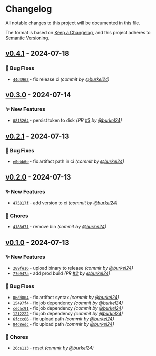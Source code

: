 # Changelog
All notable changes to this project will be documented in this file.

The format is based on [Keep a Changelog](https://keepachangelog.com/en/1.0.0/),
and this project adheres to [Semantic Versioning](https://semver.org/spec/v2.0.0.html).

## [v0.4.1] - 2024-07-18
### :bug: Bug Fixes
- [`44d3963`](https://github.com/mole-squad/soq-tui/commit/44d396322b32d68fc944f73c589bc9b1fb8ab1a5) - fix release ci *(commit by [@burkel24](https://github.com/burkel24))*


## [v0.3.0] - 2024-07-14
### :sparkles: New Features
- [`0815264`](https://github.com/mole-squad/soq-tui/commit/08152640dba6de115a4e84f15f531f062b0d0a70) - persist token to disk *(PR [#3](https://github.com/mole-squad/soq-tui/pull/3) by [@burkel24](https://github.com/burkel24))*


## [v0.2.1] - 2024-07-13
### :bug: Bug Fixes
- [`e0ebb6e`](https://github.com/mole-squad/soq-tui/commit/e0ebb6e4ea0c2d247cf7235ef7ed959401c98ede) - fix artifact path in ci *(commit by [@burkel24](https://github.com/burkel24))*


## [v0.2.0] - 2024-07-13
### :sparkles: New Features
- [`475817f`](https://github.com/mole-squad/soq-tui/commit/475817f5f45cf99c3783563f43a9c166ab68a7b7) - add version to ci *(commit by [@burkel24](https://github.com/burkel24))*

### :wrench: Chores
- [`4188d71`](https://github.com/mole-squad/soq-tui/commit/4188d711132fddbfd894c62c2195cd06ac5c3ca7) - remove bin *(commit by [@burkel24](https://github.com/burkel24))*


## [v0.1.0] - 2024-07-13
### :sparkles: New Features
- [`289fe16`](https://github.com/mole-squad/soq-tui/commit/289fe16297887d7ca237db702b7ed4f925f72020) - upload binary to release *(commit by [@burkel24](https://github.com/burkel24))*
- [`77e947a`](https://github.com/mole-squad/soq-tui/commit/77e947a356d7f28ac53638f6bf331739074791d2) - add prod build *(PR [#2](https://github.com/mole-squad/soq-tui/pull/2) by [@burkel24](https://github.com/burkel24))*

### :bug: Bug Fixes
- [`06dd804`](https://github.com/mole-squad/soq-tui/commit/06dd8045b54f3c623fde70eac5f50ce189cb0f98) - fix artifact syntax *(commit by [@burkel24](https://github.com/burkel24))*
- [`15497f4`](https://github.com/mole-squad/soq-tui/commit/15497f42ce013b907132ef39d0ec1aefd8540289) - fix job dependency *(commit by [@burkel24](https://github.com/burkel24))*
- [`cecac91`](https://github.com/mole-squad/soq-tui/commit/cecac9126802fe34c09f7011a38823f6a15edf0f) - fix job dependency *(commit by [@burkel24](https://github.com/burkel24))*
- [`12f2222`](https://github.com/mole-squad/soq-tui/commit/12f22227d936c01fcff25854bf59bc03e259eecd) - fix job dependency *(commit by [@burkel24](https://github.com/burkel24))*
- [`6fccc66`](https://github.com/mole-squad/soq-tui/commit/6fccc66ff287ab487ee428be5023b7f31a87fa87) - fix upload path *(commit by [@burkel24](https://github.com/burkel24))*
- [`84d8edc`](https://github.com/mole-squad/soq-tui/commit/84d8edc5e222c7cd0fb6244dc40d6a3ff4c8a250) - fix upload path *(commit by [@burkel24](https://github.com/burkel24))*

### :wrench: Chores
- [`26ce113`](https://github.com/mole-squad/soq-tui/commit/26ce11326c3416b8b78323d98edb40d03e4d6288) - reset *(commit by [@burkel24](https://github.com/burkel24))*

[v0.1.0]: https://github.com/mole-squad/soq-tui/compare/v0.0.0...v0.1.0
[v0.2.0]: https://github.com/mole-squad/soq-tui/compare/v0.1.0...v0.2.0
[v0.2.1]: https://github.com/mole-squad/soq-tui/compare/v0.2.0...v0.2.1
[v0.3.0]: https://github.com/mole-squad/soq-tui/compare/v0.2.1...v0.3.0
[v0.4.1]: https://github.com/mole-squad/soq-tui/compare/v0.4.0...v0.4.1

